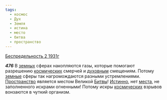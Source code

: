 ```yaml
---
tags:
  - космос
  - Дух
  - Земля
  - истина
  - место
  - битва
  - пространство
---
```


[Беспредельность 2 1931г](https://127.0.0.1:4002/agni/1931)

___476___
В [земных](../../../tags/#Земля) сферах накопляются газы, которые помогают разрешению [космических](../../../tags/#космос) смерчей и [духовным](../../../tags/#Дух) смещениям. Потому [земные](../../../tags/#Земля) сферы так нагромождаются разными устремлениями. [Пространство](../../../tags/#пространство) является местом Великой [Битвы](../../../tags/#битва)! [Истинно](../../../tags/#истина), нет [места](../../../tags/#место), не заполненного искрами огненными! Потому искры [космических](../../../tags/#космос) взрывов вонзаются в чуткий организм.   

